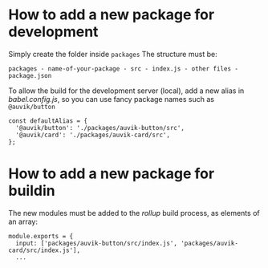 # How to add a new package for development

Simply create the folder inside `packages`
The structure must be:

`
packages -
         name-of-your-package
              - src
                  - index.js
                  - other files
              - package.json
`

To allow the build for the development server (local), add a new alias in _babel.config.js_, 
so you can use fancy package names such as `@auvik/button`

```#javascript
const defaultAlias = {
  '@auvik/button': './packages/auvik-button/src',
  '@auvik/card': './packages/auvik-card/src',
};
```

# How to add a new package for buildin

The new modules must be added to the _rollup_ build process, as elements of an array:

```#javascript
module.exports = {
  input: ['packages/auvik-button/src/index.js', 'packages/auvik-card/src/index.js'],
  ...
```